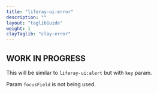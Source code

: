 ```yaml
---
title: "liferay-ui:error"
description: ""
layout: "taglibGuide"
weight: 1
clayTaglib: "clay:error"
---
```


<article class="my-5">

# WORK IN PROGRESS

This will be similar to `liferay-ui:alert` but with `key` param.

Param `focusField` is not being used.

</article>